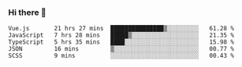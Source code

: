 ### Hi there 👋

<!--
**xin-code/Xin-code** is a ✨ _special_ ✨ repository because its `README.md` (this file) appears on your GitHub profile.

Here are some ideas to get you started:
<!--START_SECTION:waka-->
```text
Vue.js       21 hrs 27 mins  ███████████████▒░░░░░░░░░   61.28 % 
JavaScript   7 hrs 28 mins   █████▒░░░░░░░░░░░░░░░░░░░   21.35 % 
TypeScript   5 hrs 35 mins   ████░░░░░░░░░░░░░░░░░░░░░   15.98 % 
JSON         16 mins         ▒░░░░░░░░░░░░░░░░░░░░░░░░   00.77 % 
SCSS         9 mins          ░░░░░░░░░░░░░░░░░░░░░░░░░   00.43 % 
```
<!--END_SECTION:waka-->
